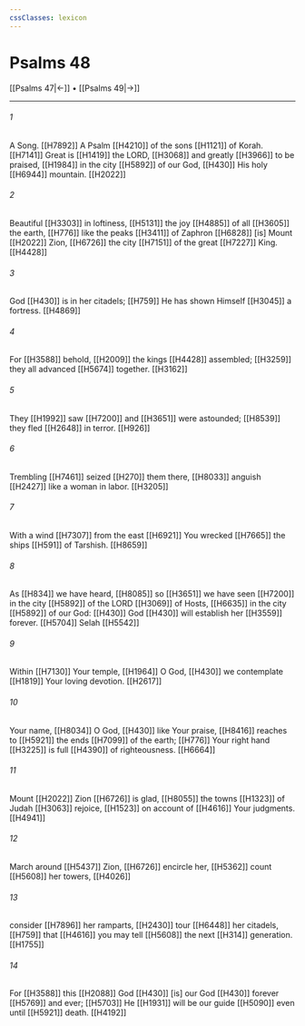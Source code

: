 ```yaml
---
cssClasses: lexicon
---
```


# Psalms 48

[[Psalms 47|←]] • [[Psalms 49|→]]

---

###### 1
A Song. [[H7892]] A Psalm [[H4210]] of the sons [[H1121]] of Korah. [[H7141]] Great is [[H1419]] the LORD, [[H3068]] and greatly [[H3966]] to be praised, [[H1984]] in the city [[H5892]] of our God, [[H430]] His holy [[H6944]] mountain. [[H2022]]

###### 2
Beautiful [[H3303]] in loftiness, [[H5131]] the joy [[H4885]] of all [[H3605]] the earth, [[H776]] like the peaks [[H3411]] of Zaphron [[H6828]] [is] Mount [[H2022]] Zion, [[H6726]] the city [[H7151]] of the great [[H7227]] King. [[H4428]]

###### 3
God [[H430]] is in her citadels; [[H759]] He has shown Himself [[H3045]] a fortress. [[H4869]]

###### 4
For [[H3588]] behold, [[H2009]] the kings [[H4428]] assembled; [[H3259]] they all advanced [[H5674]] together. [[H3162]]

###### 5
They [[H1992]] saw [[H7200]] and [[H3651]] were astounded; [[H8539]] they fled [[H2648]] in terror. [[H926]]

###### 6
Trembling [[H7461]] seized [[H270]] them there, [[H8033]] anguish [[H2427]] like a woman in labor. [[H3205]]

###### 7
With a wind [[H7307]] from the east [[H6921]] You wrecked [[H7665]] the ships [[H591]] of Tarshish. [[H8659]]

###### 8
As [[H834]] we have heard, [[H8085]] so [[H3651]] we have seen [[H7200]] in the city [[H5892]] of the LORD [[H3069]] of Hosts, [[H6635]] in the city [[H5892]] of our God: [[H430]] God [[H430]] will establish her [[H3559]] forever. [[H5704]] Selah [[H5542]]

###### 9
Within [[H7130]] Your temple, [[H1964]] O God, [[H430]] we contemplate [[H1819]] Your loving devotion. [[H2617]]

###### 10
Your name, [[H8034]] O God, [[H430]] like Your praise, [[H8416]] reaches to [[H5921]] the ends [[H7099]] of the earth; [[H776]] Your right hand [[H3225]] is full [[H4390]] of righteousness. [[H6664]]

###### 11
Mount [[H2022]] Zion [[H6726]] is glad, [[H8055]] the towns [[H1323]] of Judah [[H3063]] rejoice, [[H1523]] on account of [[H4616]] Your judgments. [[H4941]]

###### 12
March around [[H5437]] Zion, [[H6726]] encircle her, [[H5362]] count [[H5608]] her towers, [[H4026]]

###### 13
consider [[H7896]] her ramparts, [[H2430]] tour [[H6448]] her citadels, [[H759]] that [[H4616]] you may tell [[H5608]] the next [[H314]] generation. [[H1755]]

###### 14
For [[H3588]] this [[H2088]] God [[H430]] [is] our God [[H430]] forever [[H5769]] and ever; [[H5703]] He [[H1931]] will be our guide [[H5090]] even until [[H5921]] death. [[H4192]]

